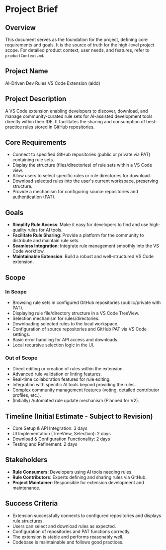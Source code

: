 # Project Brief

## Overview

This document serves as the foundation for the project, defining core requirements and goals. It is the source of truth for the high-level project scope. For detailed product context, user needs, and features, refer to `productContext.md`.

## Project Name

AI-Driven Dev Rules VS Code Extension (aidd)

## Project Description

A VS Code extension enabling developers to discover, download, and manage community-curated rule sets for AI-assisted development tools directly within their IDE. It facilitates the sharing and consumption of best-practice rules stored in GitHub repositories.

## Core Requirements

- Connect to specified GitHub repositories (public or private via PAT) containing rule sets.
- Display the structure (files/directories) of rule sets within a VS Code view.
- Allow users to select specific rules or rule directories for download.
- Download selected rules into the user's current workspace, preserving structure.
- Provide a mechanism for configuring source repositories and authentication (PAT).

## Goals

- **Simplify Rule Access**: Make it easy for developers to find and use high-quality rules for AI tools.
- **Facilitate Rule Sharing**: Provide a platform for the community to distribute and maintain rule sets.
- **Seamless Integration**: Integrate rule management smoothly into the VS Code workflow.
- **Maintainable Extension**: Build a robust and well-structured VS Code extension.

## Scope

### In Scope

- Browsing rule sets in configured GitHub repositories (public/private with PAT).
- Displaying rule file/directory structure in a VS Code TreeView.
- Selection mechanism for rules/directories.
- Downloading selected rules to the local workspace.
- Configuration of source repositories and GitHub PAT via VS Code settings.
- Basic error handling for API access and downloads.
- Local recursive selection logic in the UI.

### Out of Scope

- Direct editing or creation of rules within the extension.
- Advanced rule validation or linting features.
- Real-time collaboration features for rule editing.
- Integration with specific AI tools beyond providing the rules.
- Complex community management features (voting, detailed contributor profiles, etc.).
- (Initially) Automated rule update mechanism (Planned for V2).

## Timeline (Initial Estimate - Subject to Revision)

- Core Setup & API Integration: 3 days
- UI Implementation (TreeView, Selection): 2 days
- Download & Configuration Functionality: 2 days
- Testing and Refinement: 2 days

## Stakeholders

- **Rule Consumers**: Developers using AI tools needing rules.
- **Rule Contributors**: Experts defining and sharing rules via GitHub.
- **Project Maintainer**: Responsible for extension development and maintenance.

## Success Criteria

- Extension successfully connects to configured repositories and displays rule structures.
- Users can select and download rules as expected.
- Configuration of repositories and PAT functions correctly.
- The extension is stable and performs reasonably well.
- Codebase is maintainable and follows good practices.
